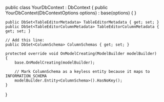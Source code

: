 public class YourDbContext : DbContext
{
    public YourDbContext(DbContextOptions<YourDbContext> options)
        : base(options)
    {
    }

    public DbSet<TableEditorMetadata> TableEditorMetadata { get; set; }
    public DbSet<TableEditorColumnMetadata> TableEditorColumnMetadata { get; set; }

    // Add this line:
    public DbSet<ColumnSchema> ColumnSchemas { get; set; }
    
    protected override void OnModelCreating(ModelBuilder modelBuilder)
    {
        base.OnModelCreating(modelBuilder);

        // Mark ColumnSchema as a keyless entity because it maps to INFORMATION_SCHEMA
        modelBuilder.Entity<ColumnSchema>().HasNoKey();
    }
}